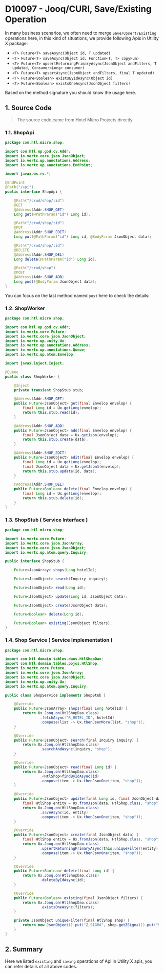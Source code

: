 # D10097 - Jooq/CURI, Save/Existing Operation

In many business scenarios, we often need to merge `Save/Upsert/Existing` operations here, in this kind of situations, we provide following Apis in Utility X package:

* `<T> Future<T> saveAsync(Object id, T updated)`
* `<T> Future<T> saveAsync(Object id, Function<T, T> copyFun)`
* `<T> Future<T> upsertReturningPrimaryAsync(JsonObject andFilters, T updated, Consumer<Long> consumer)`
* `<T> Future<T> upsertAsync(JsonObject andFilters, final T updated)`
* `<T> Future<Boolean> existsByIdAsync(Object id)`
* `<T> Future<Boolean> existsOneAsync(JsonObject filters)`

Based on the method signature you should know the usage here.

## 1. Source Code

> The source code came from Hotel Micro Projects directly

### 1.1. ShopApi

```java
package com.htl.micro.shop;

import com.htl.up.god.cv.Addr;
import io.vertx.core.json.JsonObject;
import io.vertx.up.annotations.Address;
import io.vertx.up.annotations.EndPoint;

import javax.ws.rs.*;

@EndPoint
@Path("/api")
public interface ShopApi {

    @Path("/crud/shop/:id")
    @GET
    @Address(Addr.SHOP_GET)
    Long get(@PathParam("id") Long id);

    @Path("/crud/shop/:id")
    @PUT
    @Address(Addr.SHOP_EDIT)
    Long put(@PathParam("id") Long id, @BodyParam JsonObject data);

    @Path("/crud/shop/:id")
    @DELETE
    @Address(Addr.SHOP_DEL)
    Long delete(@PathParam("id") Long id);

    @Path("/crud/shop")
    @POST
    @Address(Addr.SHOP_ADD)
    Long post(@BodyParam JsonObject data);
}
```

You can focus on the last method named `post` here to check the details:

### 1.2. ShopWorker

```java
package com.htl.micro.shop;

import com.htl.up.god.cv.Addr;
import io.vertx.core.Future;
import io.vertx.core.json.JsonObject;
import io.vertx.up.unity.Ux;
import io.vertx.up.annotations.Address;
import io.vertx.up.annotations.Queue;
import io.vertx.up.atom.Envelop;

import javax.inject.Inject;

@Queue
public class ShopWorker {

    @Inject
    private transient ShopStub stub;

    @Address(Addr.SHOP_GET)
    public Future<JsonObject> get(final Envelop envelop) {
        final Long id = Ux.getLong(envelop);
        return this.stub.read(id);
    }

    @Address(Addr.SHOP_ADD)
    public Future<JsonObject> add(final Envelop envelop) {
        final JsonObject data = Ux.getJson(envelop);
        return this.stub.create(data);
    }

    @Address(Addr.SHOP_EDIT)
    public Future<JsonObject> edit(final Envelop envelop) {
        final Long id = Ux.getLong(envelop);
        final JsonObject data = Ux.getJson1(envelop);
        return this.stub.update(id, data);
    }

    @Address(Addr.SHOP_DEL)
    public Future<Boolean> delete(final Envelop envelop) {
        final Long id = Ux.getLong(envelop);
        return this.stub.delete(id);
    }
}
```

### 1.3. ShopStub \( Service Interface \)

```java
package com.htl.micro.shop;

import io.vertx.core.Future;
import io.vertx.core.json.JsonArray;
import io.vertx.core.json.JsonObject;
import io.vertx.up.atom.query.Inquiry;

public interface ShopStub {

    Future<JsonArray> shops(Long hotelId);

    Future<JsonObject> search(Inquiry inquiry);

    Future<JsonObject> read(Long id);

    Future<JsonObject> update(Long id, JsonObject data);

    Future<JsonObject> create(JsonObject data);

    Future<Boolean> delete(Long id);

    Future<Boolean> existing(JsonObject filters);
}
```

### 1.4. Shop Service \( Service Implementation \)

```java
package com.htl.micro.shop;

import com.htl.domain.tables.daos.HtlShopDao;
import com.htl.domain.tables.pojos.HtlShop;
import io.vertx.core.Future;
import io.vertx.core.json.JsonArray;
import io.vertx.core.json.JsonObject;
import io.vertx.up.unity.Ux;
import io.vertx.up.atom.query.Inquiry;

public class ShopService implements ShopStub {

    @Override
    public Future<JsonArray> shops(final Long hotelId) {
        return Ux.Jooq.on(HtlShopDao.class)
                .fetchAsync("R_HOTEL_ID", hotelId)
                .compose(list -> Ux.thenJsonMore(list, "shop"));
    }

    @Override
    public Future<JsonObject> search(final Inquiry inquiry) {
        return Ux.Jooq.on(HtlShopDao.class)
                .searchAndAsync(inquiry, "shop");
    }

    @Override
    public Future<JsonObject> read(final Long id) {
        return Ux.Jooq.on(HtlShopDao.class)
                .<HtlShop>findByIdAsync(id)
                .compose(item -> Ux.thenJsonOne(item, "shop"));
    }

    @Override
    public Future<JsonObject> update(final Long id, final JsonObject data) {
        final HtlShop entity = Ux.fromJson(data, HtlShop.class, "shop");
        return Ux.Jooq.on(HtlShopDao.class)
                .saveAsync(id, entity)
                .compose(item -> Ux.thenJsonOne(item, "shop"));
    }

    @Override
    public Future<JsonObject> create(final JsonObject data) {
        final HtlShop entity = Ux.fromJson(data, HtlShop.class, "shop");
        return Ux.Jooq.on(HtlShopDao.class)
                .upsertReturningPrimaryAsync(this.uniqueFilter(entity), entity, entity::setPkId)
                .compose(item -> Ux.thenJsonOne(item, "shop"));
    }

    @Override
    public Future<Boolean> delete(final Long id) {
        return Ux.Jooq.on(HtlShopDao.class)
                .deleteByIdAsync(id);
    }

    @Override
    public Future<Boolean> existing(final JsonObject filters) {
        return Ux.Jooq.on(HtlShopDao.class)
                .existsOneAsync(filters);
    }

    private JsonObject uniqueFilter(final HtlShop shop) {
        return new JsonObject().put("Z_SIGMA", shop.getZSigma()).put("S_CODE", shop.getSCode());
    }
}
```

## 2. Summary

Here we listed `existing` and `saving` operations of Api in Utility X apis, you can refer details of all above codes.

